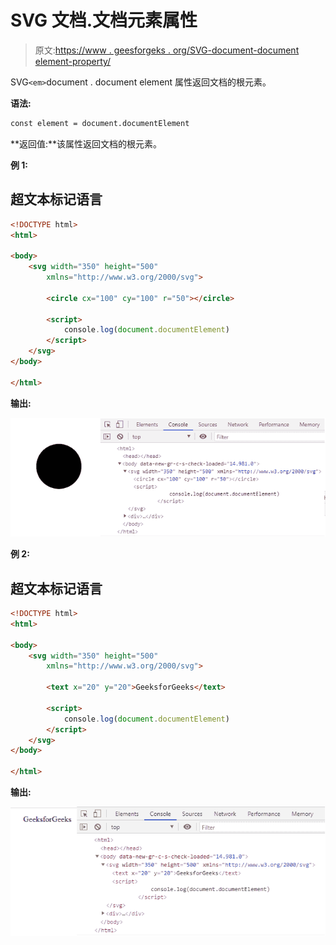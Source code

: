 # SVG 文档.文档元素属性

> 原文:[https://www . geesforgeks . org/SVG-document-document element-property/](https://www.geeksforgeeks.org/svg-document-documentelement-property/)

SVG`<em>`document . document element 属性返回文档的根元素。

**语法:**

```html
const element = document.documentElement

```

**返回值:**该属性返回文档的根元素。

**例 1:**

## 超文本标记语言

```html
<!DOCTYPE html>
<html>

<body>
    <svg width="350" height="500" 
        xmlns="http://www.w3.org/2000/svg">

        <circle cx="100" cy="100" r="50"></circle>

        <script>
            console.log(document.documentElement)
        </script>
    </svg>
</body>

</html>
```

**输出:**

![](img/fc2575be0cefc607100f557a2b96e527.png)

**例 2:**

## 超文本标记语言

```html
<!DOCTYPE html>
<html>

<body>
    <svg width="350" height="500" 
        xmlns="http://www.w3.org/2000/svg">

        <text x="20" y="20">GeeksforGeeks</text>

        <script>
            console.log(document.documentElement)
        </script>
    </svg>
</body>

</html>
```

**输出:**

![](img/e8ba712c9326cf951b4b24ad4f71240c.png)